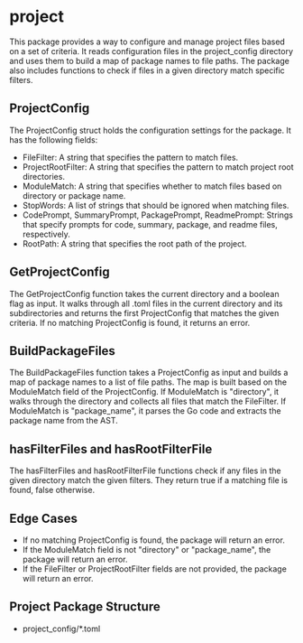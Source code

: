 # project

This package provides a way to configure and manage project files based on a set of criteria. It reads configuration files in the project_config directory and uses them to build a map of package names to file paths. The package also includes functions to check if files in a given directory match specific filters.

## ProjectConfig

The ProjectConfig struct holds the configuration settings for the package. It has the following fields:

- FileFilter: A string that specifies the pattern to match files.
- ProjectRootFilter: A string that specifies the pattern to match project root directories.
- ModuleMatch: A string that specifies whether to match files based on directory or package name.
- StopWords: A list of strings that should be ignored when matching files.
- CodePrompt, SummaryPrompt, PackagePrompt, ReadmePrompt: Strings that specify prompts for code, summary, package, and readme files, respectively.
- RootPath: A string that specifies the root path of the project.

## GetProjectConfig

The GetProjectConfig function takes the current directory and a boolean flag as input. It walks through all .toml files in the current directory and its subdirectories and returns the first ProjectConfig that matches the given criteria. If no matching ProjectConfig is found, it returns an error.

## BuildPackageFiles

The BuildPackageFiles function takes a ProjectConfig as input and builds a map of package names to a list of file paths. The map is built based on the ModuleMatch field of the ProjectConfig. If ModuleMatch is "directory", it walks through the directory and collects all files that match the FileFilter. If ModuleMatch is "package_name", it parses the Go code and extracts the package name from the AST.

## hasFilterFiles and hasRootFilterFile

The hasFilterFiles and hasRootFilterFile functions check if any files in the given directory match the given filters. They return true if a matching file is found, false otherwise.

## Edge Cases

- If no matching ProjectConfig is found, the package will return an error.
- If the ModuleMatch field is not "directory" or "package_name", the package will return an error.
- If the FileFilter or ProjectRootFilter fields are not provided, the package will return an error.

## Project Package Structure

- project_config/*.toml

